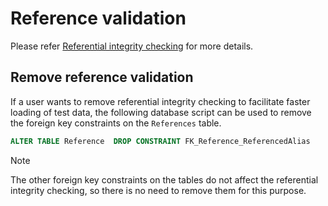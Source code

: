 # Reference validation

Please refer [Referential integrity
checking](https://github.com/Ed-Fi-Alliance-OSS/Project-Tanager/blob/main/docs/DMS/PRIMARY-DATA-STORAGE/README.md#references-table)
for more details.

## Remove reference validation

If a user wants to remove referential integrity checking to facilitate faster
loading of test data, the following database script can be used to remove the
foreign key constraints on the `References` table.

``` sql
ALTER TABLE Reference  DROP CONSTRAINT FK_Reference_ReferencedAlias
```

> [!NOTE]
> The other foreign key constraints on the tables do not affect the
> referential integrity checking, so there is no need to remove them for this
> purpose.
